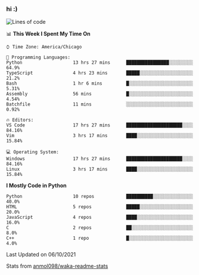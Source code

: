 ### hi :)

<!--START_SECTION:waka-->
![Lines of code](https://img.shields.io/badge/From%20Hello%20World%20I%27ve%20Written-886135%20lines%20of%20code-blue)

📊 **This Week I Spent My Time On** 

```text
⌚︎ Time Zone: America/Chicago

💬 Programming Languages: 
Python                   13 hrs 27 mins      ████████████████░░░░░░░░░   64.9% 
TypeScript               4 hrs 23 mins       █████░░░░░░░░░░░░░░░░░░░░   21.2% 
Bash                     1 hr 6 mins         █░░░░░░░░░░░░░░░░░░░░░░░░   5.31% 
Assembly                 56 mins             █░░░░░░░░░░░░░░░░░░░░░░░░   4.54% 
Batchfile                11 mins             ░░░░░░░░░░░░░░░░░░░░░░░░░   0.92%

🔥 Editors: 
VS Code                  17 hrs 27 mins      █████████████████████░░░░   84.16% 
Vim                      3 hrs 17 mins       ████░░░░░░░░░░░░░░░░░░░░░   15.84%

💻 Operating System: 
Windows                  17 hrs 27 mins      █████████████████████░░░░   84.16% 
Linux                    3 hrs 17 mins       ████░░░░░░░░░░░░░░░░░░░░░   15.84%

```

**I Mostly Code in Python** 

```text
Python                   10 repos            ██████████░░░░░░░░░░░░░░░   40.0% 
HTML                     5 repos             █████░░░░░░░░░░░░░░░░░░░░   20.0% 
JavaScript               4 repos             ████░░░░░░░░░░░░░░░░░░░░░   16.0% 
C                        2 repos             ██░░░░░░░░░░░░░░░░░░░░░░░   8.0% 
C++                      1 repo              █░░░░░░░░░░░░░░░░░░░░░░░░   4.0%

```



 Last Updated on 06/10/2021
<!--END_SECTION:waka-->

Stats from [anmol098/waka-readme-stats](https://github.com/anmol098/waka-readme-stats)